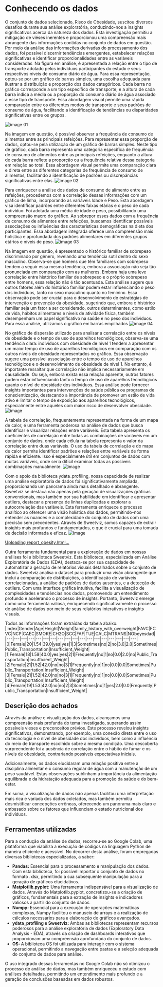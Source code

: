 # Conhecendo os dados

O conjunto de dados selecionado, Risco de Obesidade, suscitou diversos desafios durante sua análise exploratória, conduzindo-nos a insights significativos acerca da natureza dos dados. Esta investigação permitiu a mitigação de viéses inerentes e proporcionou uma compreensão mais abrangente das informações contidas no conjunto de dados em questão.
Por meio da análise das informações derivadas do processamento dos dados, foi possível discernir tendências emergentes, estabelecer relações significativas e identificar proporcionalidades entre as variáveis consideradas.
Na figura em análise, é apresentada a relação entre o tipo de transporte adotado pelos indivíduos participantes do estudo e seus respectivos níveis de consumo diário de água. Para essa representação, optou-se por um gráfico de barras simples, uma escolha adequada para ilustrar a distribuição e proporção dos dados categóricos. Cada barra no gráfico corresponde a um tipo específico de transporte, e a altura de cada barra indica a média ou a proporção do consumo diário de água associado a esse tipo de transporte. Essa abordagem visual permite uma rápida comparação entre os diferentes modos de transporte e seus padrões de consumo de água, facilitando a identificação de tendências ou disparidades significativas entre os grupos.

![image 01](https://github.com/ICEI-PUC-Minas-PMV-SI/pmv-si-2024-1-pe7-t1-obesity-risk/assets/78939209/c66cb392-9180-48f0-adf3-b78d136e45a1)

Na imagem em questão, é possível observar a frequência de consumo de alimentos entre as principais refeições. Para representar essa proporção de dados, optou-se pela utilização de um gráfico de barras simples. Neste tipo de gráfico, cada barra representa uma categoria específica de frequência de consumo de alimentos entre as principais refeições, enquanto a altura de cada barra reflete a proporção ou a frequência relativa dessa categoria em relação ao total. Essa abordagem visual permite uma comparação clara e direta entre as diferentes categorias de frequência de consumo de alimentos, facilitando a identificação de padrões ou discrepâncias significativas entre elas.
![image 02](https://github.com/ICEI-PUC-Minas-PMV-SI/pmv-si-2024-1-pe7-t1-obesity-risk/assets/78939209/78e5d8a1-773d-4089-bc3c-86445ae8bbcd)

Para enriquecer a análise dos dados de consumo de alimento entre as refeições, procedemos com a correlação dessas informações com um gráfico de linha, incorporando as variáveis Idade e Peso. Esta abordagem visa identificar padrões entre diferentes faixas etárias e o peso de cada indivíduo. Foi adotada uma média de idade e peso, possibilitando uma compreensão macro do gráfico. Ao sobrepor esses dados com a frequência de consumo de alimentos entre refeições, buscamos identificar possíveis associações ou influências das características demográficas na dieta dos participantes. Essa abordagem integrada oferece uma compreensão mais holística e aprofundada dos padrões alimentares em diferentes grupos etários e níveis de peso.
![image 03](https://github.com/ICEI-PUC-Minas-PMV-SI/pmv-si-2024-1-pe7-t1-obesity-risk/assets/78939209/033d54ca-7d93-4c4e-a4df-b580a025de8a)

Na imagem em questão, é apresentado o histórico familiar de sobrepeso discriminado por gênero, revelando uma tendência sutil dentro do sexo masculino. Observa-se que homens que têm familiares com sobrepeso tendem a seguir essa mesma tendência, embora a associação não seja tão pronunciada em comparação com as mulheres.
Embora haja uma leve correlação entre histórico familiar de sobrepeso e o próprio sobrepeso entre homens, essa relação não é tão acentuada. Esta análise sugere que outros fatores além do histórico familiar podem estar influenciando o peso dos indivíduos, tanto no sexo masculino quanto no feminino.
Essa observação pode ser crucial para o desenvolvimento de estratégias de intervenção e prevenção da obesidade, sugerindo que, embora o histórico familiar seja um fator a ser considerado, outros determinantes, como estilo de vida, hábitos alimentares e níveis de atividade física, também desempenham um papel significativo na saúde e no peso dos indivíduos.
Para essa análise, utilizamos o gráfico em barras empilhados
![image 04](https://github.com/ICEI-PUC-Minas-PMV-SI/pmv-si-2024-1-pe7-t1-obesity-risk/assets/78939209/181a94e6-3446-4dd8-bc5c-dc4a08f39047)

No gráfico de dispersão utilizado para analisar a correlação entre os níveis de obesidade e o tempo de uso de aparelhos tecnológicos, observa-se uma tendência clara: indivíduos com obesidade de nível 1 tendem a apresentar um maior tempo de uso de aparelhos tecnológicos em comparação com os outros níveis de obesidade representados no gráfico.
Essa observação sugere uma possível associação entre o tempo de uso de aparelhos tecnológicos e o desenvolvimento de obesidade de nível 1. No entanto, é importante ressaltar que correlação não implica necessariamente em causalidade. Ou seja, embora exista essa relação aparente, outros fatores podem estar influenciando tanto o tempo de uso de aparelhos tecnológicos quanto o nível de obesidade dos indivíduos.
Essa análise pode fornecer insights importantes para intervenções de saúde pública ou programas de conscientização, destacando a importância de promover um estilo de vida ativo e limitar o tempo de exposição aos aparelhos tecnológicos, especialmente entre aqueles com maior risco de desenvolver obesidade.
![image](https://github.com/ICEI-PUC-Minas-PMV-SI/pmv-si-2024-1-pe7-t1-obesity-risk/assets/78939209/97f0ce60-49d7-4444-9e7a-3674486c8e9a)

A tabela de correlação, frequentemente representada na forma de um mapa de calor, é uma ferramenta poderosa na análise de dados que busca identificar e visualizar relações entre variáveis. Esta tabela apresenta os coeficientes de correlação entre todas as combinações de variáveis em um conjunto de dados, onde cada célula na tabela representa o valor da correlação entre duas variáveis. O uso da tabela de correlação e do mapa de calor permite identificar padrões e relações entre variáveis de forma rápida e eficiente. Isso é especialmente útil em conjuntos de dados com muitas variáveis, onde seria difícil examinar todas as possíveis combinações manualmente.
![image](https://github.com/ICEI-PUC-Minas-PMV-SI/pmv-si-2024-1-pe7-t1-obesity-risk/assets/78939209/4a8a9d49-61fa-4341-bf41-d6fae333d7e1)

Com o apoio da biblioteca ydata_profiling, nossa capacidade de realizar uma análise exploratória de dados foi significativamente ampliada, proporcionando um panorama ainda mais detalhado e abrangente. Sweetviz se destaca não apenas pela geração de visualizações gráficas convencionais, mas também por sua habilidade em identificar e apresentar outliers, destacar a presença de linhas duplicadas e explorar a autocorrelação das variáveis. Esta ferramenta enriquece o processo analítico ao oferecer uma visão holística dos dados, permitindo-nos entender as nuances e a complexidade do conjunto de dados com uma precisão sem precedentes. Através de Sweetviz, somos capazes de extrair insights mais profundos e fundamentados, o que é crucial para uma tomada de decisão informada e eficaz.
![image](https://github.com/ICEI-PUC-Minas-PMV-SI/pmv-si-2024-1-pe7-t1-obesity-risk/assets/78939209/f1b96a1b-1df9-4e37-a40d-a1a52fd73470)

[Uploading report_obesity.html…]()

Outra ferramenta fundamental para a exploração de dados em nossas análises foi a biblioteca Sweetviz. Esta biblioteca, especializada em Análise Exploratória de Dados (EDA), destaca-se por sua capacidade de automatizar a geração de relatórios visuais detalhados sobre o conjunto de dados. Sweetviz analisa o dataset para produzir uma visão abrangente que inclui a comparação de distribuições, a identificação de variáveis correlacionadas, a análise de padrões de dados ausentes, e a detecção de outliers. Com uma interface gráfica intuitiva, facilita a visualização de complexidades e tendências nos dados, promovendo um entendimento profundo e acelerando o processo de insights. Portanto, Sweetviz emerge como uma ferramenta valiosa, enriquecendo significativamente o processo de análise de dados por meio de seus relatórios interativos e insights visuais.

Todos as informações foram extraídas da tabela abaixo.
|index|Gender|Age|Height|Weight|family\_history\_with\_overweight|FAVC|FCVC|NCP|CAEC|SMOKE|CH2O|SCC|FAF|TUE|CALC|MTRANS|NObeyesdad|
|---|---|---|---|---|---|---|---|---|---|---|---|---|---|---|---|---|---|
|0|Female|20|1\.54|39\.0|yes|yes|1|3|Sometimes|no|2|no|3\.0|2\.0|Sometimes|Public\_Transportation|Insufficient\_Weight|
|1|Female|18|1\.59|40\.0|yes|yes|2|1|Frequently|no|1|no|0\.0|2\.0|no|Public\_Transportation|Insufficient\_Weight|
|2|Female|21|1\.52|42\.0|no|no|3|1|Frequently|no|1|no|0\.0|0\.0|Sometimes|Public\_Transportation|Insufficient\_Weight|
|3|Female|21|1\.52|42\.0|no|no|3|1|Frequently|no|1|no|0\.0|0\.0|Sometimes|Public\_Transportation|Insufficient\_Weight|
|4|Female|19|1\.53|42\.0|no|no|2|3|Sometimes|no|1|yes|2\.0|0\.0|Frequently|Public\_Transportation|Insufficient\_Weight|


## Descrição dos achados

Através da análise e visualização dos dados, alcançamos uma compreensão mais profunda do tema investigado, superando assim possíveis vieses e preconceitos prévios. Este processo revelou insights significativos, demonstrando, por exemplo, uma conexão direta entre o uso da tecnologia e o nível de obesidade dos indivíduos, bem como a influência do meio de transporte escolhido sobre a mesma condição. Uma descoberta surpreendente foi a ausência de correlação entre o hábito de fumar e os níveis de obesidade, contrariando possíveis expectativas iniciais.

Adicionalmente, os dados elucidaram uma relação positiva entre a disciplina alimentar e o consumo regular de água com a manutenção de um peso saudável. Estas observações sublinham a importância da alimentação equilibrada e da hidratação adequada para a promoção da saúde e do bem-estar.

Em suma, a visualização de dados não apenas facilitou uma interpretação mais rica e variada dos dados coletados, mas também permitiu desmistificar concepções errôneas, oferecendo um panorama mais claro e embasado sobre os fatores que influenciam o estado nutricional dos indivíduos.

## Ferramentas utilizadas

Para a condução da análise de dados, recorreu-se ao Google Colab, uma plataforma que viabiliza a execução de códigos na linguagem Python de maneira eficiente e acessível. No decorrer desta análise, foram empregadas diversas bibliotecas especializadas, a saber:

- **Pandas:** Essencial para o processamento e manipulação dos dados. Com esta biblioteca, foi possível importar o conjunto de dados no formato .xlsx, permitindo a sua subsequente manipulação para a geração de gráficos elucidativos.
- **Matplotlib.pyplot:** Uma ferramenta indispensável para a visualização de dados. Através do Matplotlib.pyplot, concretizou-se a criação de gráficos, fundamentais para a extração de insights e indicadores valiosos a partir do conjunto de dados.
- **Numpy:** Essencial para a execução de operações matemáticas complexas, Numpy facilitou o manuseio de arrays e a realização de cálculos necessários para a elaboração de gráficos avançados.
- **ydata_profiling e Sweetviz:** Ambas as bibliotecas representam recursos poderosos para a análise exploratória de dados (Exploratory Data Analysis - EDA), através da criação de dashboards interativos que proporcionam uma compreensão aprofundada do conjunto de dados.
- **OS:** A biblioteca OS foi utilizada para interagir com o sistema operacional, permitindo a navegação entre pastas e a seleção adequada do conjunto de dados para análise.

O uso integrado dessas ferramentas no Google Colab não só otimizou o processo de análise de dados, mas também enriqueceu o estudo com análises detalhadas, permitindo um entendimento mais profundo e a geração de conclusões baseadas em dados robustos.

